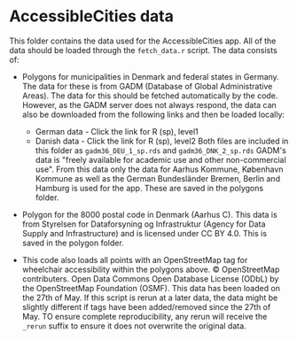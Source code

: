 # AccessibleCities data
This folder contains the data used for the AccessibleCities app.
All of the data should be loaded through the ```fetch_data.r``` script.
The data consists of:
- Polygons for municipalities in Denmark and federal states in Germany. The data for these is from GADM (Database of Global Administrative Areas). The data for this should be fetched automatically by the code. However, as the GADM server does not always respond, the data can also be downloaded from the following links and then be loaded locally:
    - German data - Click the link for R (sp), level1
    - Danish data - Click the link for R (sp), level2
      Both files are included in this folder as ```gadm36_DEU_1_sp.rds``` and ```gadm36_DNK_2_sp.rds```
      GADM's data is "freely available for academic use and other non-commercial use".
      From this data only the data for Aarhus Kommune, København Kommune as well as the German Bundesländer Bremen, Berlin
      and Hamburg is used for the app. These are saved in the polygons folder.
- Polygon for the 8000 postal code in Denmark (Aarhus C). This data is from Styrelsen for Dataforsyning og Infrastruktur (Agency for Data Supply and Infrastructure) and is licensed under CC BY 4.0. This is saved in the polygon folder.

- This code also loads all points with an OpenStreetMap tag for wheelchair accessibility within the polygons above. © OpenStreetMap contributers. Open Data Commons Open Database License (ODbL) by the OpenStreetMap Foundation (OSMF).
This data has been loaded on the 27th of May. If this script is rerun at a later data, the data might be slightly different if tags have been added/removed since the 27th of May. TO ensure complete reproducibility, any rerun will receive the ```_rerun``` suffix to ensure it does not overwrite the original data. 
